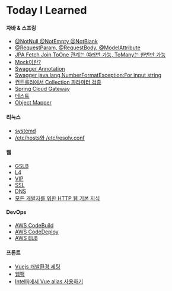 # Today I Learned
#### 자바 & 스프링
- [@NotNull @NotEmpty @NotBlank](https://github.com/wkdehdlr/tips/blob/main/%40NotNull%20%40NotEmpty%20%40NotBlank.md)
- [@RequestParam, @RequestBody, @ModelAttribute](https://github.com/wkdehdlr/tips/blob/main/%40RequestParam%2C%20%40RequestBody%2C%20%40ModelAttribute.md)
- [JPA Fetch Join ToOne 관계는 여러번 가능, ToMany는 한번만 가능](https://github.com/wkdehdlr/tips/blob/main/JPA%20Fetch%20Join%20ToOne%20%EA%B4%80%EA%B3%84%EB%8A%94%20%EC%97%AC%EB%9F%AC%EB%B2%88%EA%B0%80%EB%8A%A5%2C%20ToMany%EB%8A%94%20%ED%95%9C%EB%B2%88%EB%A7%8C%20%EA%B0%80%EB%8A%A5.md)
- [Mock이란?](https://github.com/wkdehdlr/tips/blob/main/Mock%EC%9D%B4%EB%9E%80%3F.md)
- [Swagger Annotation](https://github.com/wkdehdlr/tips/blob/main/Swagger%20Annotation.md)
- [Swagger java.lang.NumberFormatException:For input string](https://github.com/wkdehdlr/tips/blob/main/Swagger%20java.lang.NumberFormatException:For%20input%20string.md)
- [컨트롤러에서 Collection 파라미터 검증](https://github.com/wkdehdlr/tips/blob/main/Controller%20Collection%20Param%20Validator.md)
- [Spring Cloud Gateway]()
- [테스트](https://github.com/wkdehdlr/TIL/blob/main/%ED%85%8C%EC%8A%A4%ED%8A%B8.md)
- [Object Mapper]()

#### 리눅스
- [systemd]()
- [/etc/hosts와 /etc/resolv.conf](https://github.com/wkdehdlr/tips/blob/main/hosts%EC%99%80%20resolv.conf.md)

#### 웹
- [GSLB](https://github.com/wkdehdlr/tips/blob/main/GSLB.md)
- [L4]()
- [VIP]()
- [SSL]()
- [DNS](https://github.com/wkdehdlr/tips/blob/main/DNS.md)
- [모든 개발자를 위한 HTTP 웹 기본 지식]()

#### DevOps
- [AWS CodeBuild](https://github.com/wkdehdlr/TIL/blob/main/AWS%20CodeBuild.md)
- [AWS CodeDeploy]()
- [AWS ELB]()

#### 프론트
- [Vuejs 개발환경 세팅](https://github.com/wkdehdlr/tips/blob/main/Vuejs%20%EA%B0%9C%EB%B0%9C%ED%99%98%EA%B2%BD%20%EC%84%B8%ED%8C%85.md)
- [웹팩](https://github.com/wkdehdlr/tips/blob/main/%EC%9B%B9%ED%8C%A9.md)
- [Intellij에서 Vue alias 사용하기](https://codinghack.tistory.com/40)